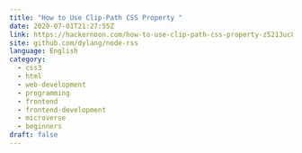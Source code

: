 ```yaml
---
title: "How to Use Clip-Path CSS Property "
date: 2020-07-01T21:27:55Z
link: https://hackernoon.com/how-to-use-clip-path-css-property-z5213uc8?source=rss&utm_medium=RSS&utm_source=news.12bit.vn
site: github.com/dylang/node-rss
language: English
category:
  - css3
  - html
  - web-development
  - programming
  - frontend
  - frontend-development
  - microverse
  - beginners
draft: false
---
```

